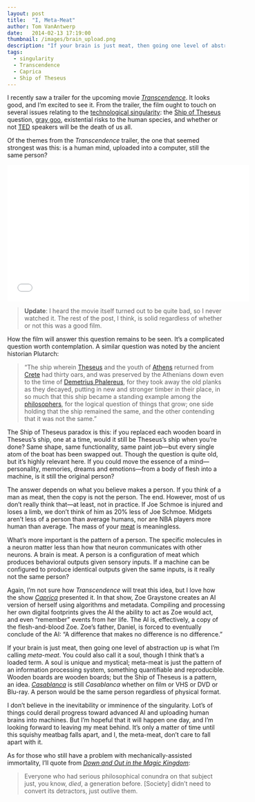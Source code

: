 ```yaml
---
layout: post
title:  "I, Meta-Meat"
author: Tom VanAntwerp
date:   2014-02-13 17:19:00
thumbnail: /images/brain_upload.png
description: "If your brain is just meat, then going one level of abstraction up is what I’m calling meta-meat. You could also call it a soul, though I think that’s a loaded term. A soul is unique and mystical; meta-meat is just the pattern of an information processing system, something quantifiable and reproducible. Wooden boards are wooden boards; but the Ship of Theseus is a pattern, an idea. Casablanca is still Casablanca whether on film or VHS or DVD or Blu-ray. A person would be the same person regardless of physical format."
tags:
  - singularity
  - Transcendence
  - Caprica
  - Ship of Theseus
---
```

I recently saw a trailer for the upcoming movie [*Transcendence*](http://www.imdb.com/title/tt2209764). It looks good, and I’m excited to see it. From the trailer, the film ought to touch on several issues relating to the [technological singularity](https://en.wikipedia.org/wiki/Technological_singularity): the [Ship of Theseus](https://en.wikipedia.org/wiki/Ship_of_Theseus) question, [gray goo](https://en.wikipedia.org/wiki/Grey_goo), existential risks to the human species, and whether or not [TED](http://www.ted.com/) speakers will be the death of us all.

Of the themes from the *Transcendence* trailer, the one that seemed strongest was this: is a human mind, uploaded into a computer, still the same person?

<iframe src="//www.youtube.com/embed/C3mi_u8GalI" width="560" height="315" frameborder="0" allowfullscreen="allowfullscreen"></iframe>

> **Update**: I heard the movie itself turned out to be quite bad, so I never watched it. The rest of the post, I think, is solid regardless of whether or not this was a good film.

How the film will answer this question remains to be seen. It’s a complicated question worth contemplation. A similar question was noted by the ancient historian Plutarch:

> “The ship wherein [Theseus](https://en.wikipedia.org/wiki/Theseus) and the youth of [Athens](https://en.wikipedia.org/wiki/Athens) returned from [Crete](https://en.wikipedia.org/wiki/Crete) had thirty oars, and was preserved by the Athenians down even to the time of [Demetrius Phalereus](https://en.wikipedia.org/wiki/Demetrius_Phalereus), for they took away the old planks as they decayed, putting in new and stronger timber in their place, in so much that this ship became a standing example among the [philosophers](https://en.wikipedia.org/wiki/Philosopher), for the logical question of things that grow; one side holding that the ship remained the same, and the other contending that it was not the same.”

The Ship of Theseus paradox is this: if you replaced each wooden board in Theseus’s ship, one at a time, would it still be Theseus’s ship when you’re done? Same shape, same functionality, same paint job—but every single atom of the boat has been swapped out. Though the question is quite old, but it’s highly relevant here. If you could move the essence of a mind—personality, memories, dreams and emotions—from a body of flesh into a machine, is it still the original person?

The answer depends on what you believe makes a person. If you think of a man as meat, then the copy is not the person. The end. However, most of us don’t really think that—at least, not in practice. If Joe Schmoe is injured and loses a limb, we don’t think of him as 20% less of Joe Schmoe. Midgets aren’t less of a person than average humans, nor are NBA players more human than average. The mass of your [meat](http://www.terrybisson.com/page6/page6.html) is meaningless.

What’s more important is the pattern of a person. The specific molecules in a neuron matter less than how that neuron communicates with other neurons. A brain is meat. A person is a configuration of meat which produces behavioral outputs given sensory inputs. If a machine can be configured to produce identical outputs given the same inputs, is it really not the same person?

Again, I’m not sure how *Transcendence* will treat this idea, but I love how the show [*Caprica*](http://www.imdb.com/title/tt0799862/) presented it. In that show, Zoe Graystone creates an AI version of herself using algorithms and metadata. Compiling and processing her own digital footprints gives the AI the ability to act as Zoe would act, and even “remember” events from her life. The AI is, effectively, a copy of the flesh-and-blood Zoe. Zoe’s father, Daniel, is forced to eventually conclude of the AI: “A difference that makes no difference is no difference.”

If your brain is just meat, then going one level of abstraction up is what I’m calling *meta-meat*. You could also call it a soul, though I think that’s a loaded term. A soul is unique and mystical; meta-meat is just the pattern of an information processing system, something quantifiable and reproducible. Wooden boards are wooden boards; but the Ship of Theseus is a pattern, an idea. [*Casablanca*](http://www.imdb.com/title/tt0034583/) is still *Casablanca* whether on film or VHS or DVD or Blu-ray. A person would be the same person regardless of physical format.

I don’t believe in the inevitability or imminence of the singularity. Lot’s of things could derail progress toward advanced AI and uploading human brains into machines. But I’m hopeful that it will happen one day, and I’m looking forward to leaving my meat behind. It’s only a matter of time until this squishy meatbag falls apart, and I, the meta-meat, don’t care to fall apart with it.

As for those who still have a problem with mechanically-assisted immortality, I’ll quote from [*Down and Out in the Magic Kingdom*](http://craphound.com/down/Cory_Doctorow_-_Down_and_Out_in_the_Magic_Kingdom.htm):

> Everyone who had serious philosophical conundra on that subject just, you know, *died*, a generation before. [Society] didn’t need to convert its detractors, just outlive them.
